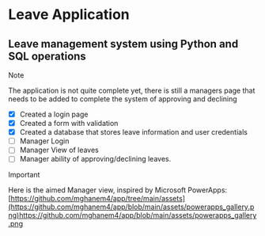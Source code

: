 # Leave Application
## Leave management system using Python and SQL operations
> [!NOTE]
> The application is not quite complete yet, there is still a managers page that needs to be added to complete the system of approving and declining

- [x] Created a login page
- [x] Created a form with validation
- [x] Created a database that stores leave information and user credentials
- [ ] Manager Login
- [ ] Manager View of leaves
- [ ] Manager ability of approving/declining leaves.

> [!IMPORTANT]
> Here is the aimed Manager view, inspired by Microsoft PowerApps:
> [https://github.com/mghanem4/app/tree/main/assets](https://github.com/mghanem4/app/blob/main/assets/powerapps_gallery.png)https://github.com/mghanem4/app/blob/main/assets/powerapps_gallery.png
